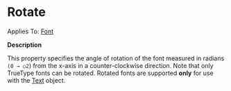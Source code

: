 




<h1 class="heading"><span class="name">Rotate</span></h1>

Applies To: [Font](./font.md)


**Description**


This property specifies the angle of rotation of the font measured in radians `(0 → ○2`) from the x-axis in a counter-clockwise direction. Note that only TrueType fonts can be rotated. Rotated fonts are supported **only** for use with the [Text](./text.md) object.



